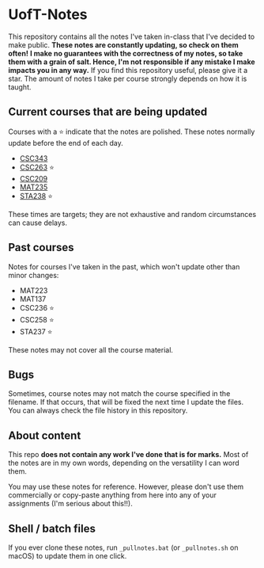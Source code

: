 # UofT-Notes

This repository contains all the notes I've taken in-class that I've decided to make public. **These notes are constantly updating, so check on them often!**
**I make no guarantees with the correctness of my notes, so take them with a grain of salt. Hence, I'm not responsible if any mistake I make impacts you in any way.** If you find this repository useful, please give it a star. The amount of notes I take per course strongly depends on how it is taught.
 
## Current courses that are being updated


Courses with a ⭐ indicate that the notes are polished. 
These notes normally update before the end of each day.

- [CSC343](https://github.com/ICPRplshelp/UofT-Notes/blob/main/CSC343.pdf)
- [CSC263](https://github.com/ICPRplshelp/UofT-Notes/blob/main/CSC263.pdf) ⭐
- [CSC209](https://github.com/ICPRplshelp/UofT-Notes/blob/main/CSC209.pdf)
- [MAT235](https://github.com/ICPRplshelp/UofT-Notes/blob/main/MAT235.pdf)
- [STA238](https://github.com/ICPRplshelp/UofT-Notes/blob/main/STA238.pdf) ⭐

These times are targets; they are not exhaustive and random circumstances can cause delays.

## Past courses

Notes for courses I've taken in the past, which won't update other than minor changes:

- MAT223
- MAT137
- CSC236 ⭐
- CSC258 ⭐
- STA237 ⭐

These notes may not cover all the course material.


## Bugs

Sometimes, course notes may not match the course specified in the filename. If that occurs, that will be fixed the next time I update the files. You can always check the file history in this repository.


## About content

This repo **does not contain any work I've done that is for marks.** Most of the notes are in my own words, depending on the versatility I can word them.

You may use these notes for reference. However, please don't use them commercially or copy-paste anything from here into any of your assignments (I'm serious about this!!).

## Shell / batch files

If you ever clone these notes, run `_pullnotes.bat` (or `_pullnotes.sh` on macOS) to update them in one click.

